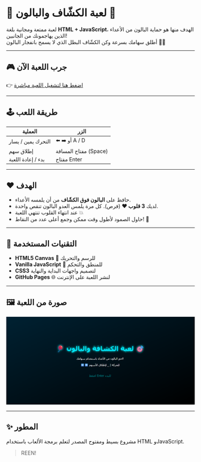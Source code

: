 # 🎈 لعبة الكشّاف والبالون 🎯

لعبة ممتعة ومجانية بلغة **HTML + JavaScript**، الهدف منها هو حماية البالون من الأعداء الذين يهاجمونك من الجانبين!  
أطلق سهامك بسرعة وكن الكشّاف البطل الذي لا يسمح بانفجار البالون 🏹🎯

---

## 🎮 جرب اللعبة الآن
👉 [اضغط هنا لتشغيل اللعبة مباشرة](https://unknown3122017.github.io/scout-balloon-game1/)

---

## 🕹️ طريقة اللعب

| العملية | الزر |
|----------|------|
| التحرك يمين / يسار | ⬅️ ➡️ أو A / D |
| إطلاق سهم | مفتاح المسافة (Space) |
| بدء / إعادة اللعبة | مفتاح Enter |

---

## ❤️ الهدف
- حافظ على **البالون فوق الكشّاف** من أن يلمسه الأعداء.  
- لديك **3 قلوب ❤️** (فرص). كل مرة يلمس العدو البالون تنقص واحدة.  
- عند انتهاء القلوب تنتهي اللعبة 💥  
- حاول الصمود لأطول وقت ممكن وجمع أعلى عدد من النقاط! 🧮  

---

## 🧠 التقنيات المستخدمة
- **HTML5 Canvas** 🎨 للرسم والتحريك  
- **Vanilla JavaScript** 🧩 للمنطق والتحكم  
- **CSS3** لتصميم واجهات البداية والنهاية  
- **GitHub Pages** 🌐 لنشر اللعبة على الإنترنت  

---

## 🖼️ صورة من اللعبة

![صورة من داخل اللعبة](https://github.com/unknown3122017/scout-balloon-game1/raw/main/preview.png)

---

## ✨ المطور
مشروع بسيط ومفتوح المصدر لتعلم برمجة الألعاب باستخدام HTML وJavaScript.  
> REEN!
